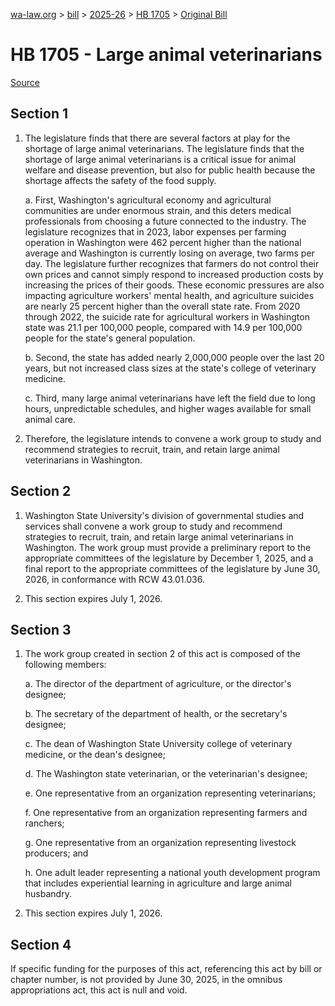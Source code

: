 [wa-law.org](/) > [bill](/bill/) > [2025-26](/bill/2025-26/) > [HB 1705](/bill/2025-26/hb/1705/) > [Original Bill](/bill/2025-26/hb/1705/1/)

# HB 1705 - Large animal veterinarians

[Source](http://lawfilesext.leg.wa.gov/biennium/2025-26/Pdf/Bills/House%20Bills/1705.pdf)

## Section 1
1. The legislature finds that there are several factors at play for the shortage of large animal veterinarians. The legislature finds that the shortage of large animal veterinarians is a critical issue for animal welfare and disease prevention, but also for public health because the shortage affects the safety of the food supply.

    a. First, Washington's agricultural economy and agricultural communities are under enormous strain, and this deters medical professionals from choosing a future connected to the industry. The legislature recognizes that in 2023, labor expenses per farming operation in Washington were 462 percent higher than the national average and Washington is currently losing on average, two farms per day. The legislature further recognizes that farmers do not control their own prices and cannot simply respond to increased production costs by increasing the prices of their goods. These economic pressures are also impacting agriculture workers' mental health, and agriculture suicides are nearly 25 percent higher than the overall state rate. From 2020 through 2022, the suicide rate for agricultural workers in Washington state was 21.1 per 100,000 people, compared with 14.9 per 100,000 people for the state's general population.

    b. Second, the state has added nearly 2,000,000 people over the last 20 years, but not increased class sizes at the state's college of veterinary medicine.

    c. Third, many large animal veterinarians have left the field due to long hours, unpredictable schedules, and higher wages available for small animal care.

2. Therefore, the legislature intends to convene a work group to study and recommend strategies to recruit, train, and retain large animal veterinarians in Washington.

## Section 2
1. Washington State University's division of governmental studies and services shall convene a work group to study and recommend strategies to recruit, train, and retain large animal veterinarians in Washington. The work group must provide a preliminary report to the appropriate committees of the legislature by December 1, 2025, and a final report to the appropriate committees of the legislature by June 30, 2026, in conformance with RCW 43.01.036.

2. This section expires July 1, 2026.

## Section 3
1. The work group created in section 2 of this act is composed of the following members:

    a. The director of the department of agriculture, or the director's designee;

    b. The secretary of the department of health, or the secretary's designee;

    c. The dean of Washington State University college of veterinary medicine, or the dean's designee;

    d. The Washington state veterinarian, or the veterinarian's designee;

    e. One representative from an organization representing veterinarians;

    f. One representative from an organization representing farmers and ranchers;

    g. One representative from an organization representing livestock producers; and

    h. One adult leader representing a national youth development program that includes experiential learning in agriculture and large animal husbandry.

2. This section expires July 1, 2026.

## Section 4
If specific funding for the purposes of this act, referencing this act by bill or chapter number, is not provided by June 30, 2025, in the omnibus appropriations act, this act is null and void.
